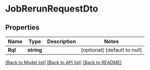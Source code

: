 # JobRerunRequestDto

## Properties
Name | Type | Description | Notes
------------ | ------------- | ------------- | -------------
**Rql** | **string** |  | [optional] [default to null]

[[Back to Model list]](../README.md#documentation-for-models) [[Back to API list]](../README.md#documentation-for-api-endpoints) [[Back to README]](../README.md)

